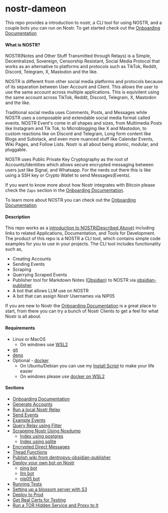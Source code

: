 # nostr-dameon

This repo provides a introduction to nostr, a CLI tool for using NOSTR, and a couple bots you can run on Nostr. To get started check out the [Onboarding Documentation](./docs/README.md)

#### What is NOSTR?

NOSTR(Notes and Other Stuff Transmitted through Relays) is a Simple, Decentralized, Sovereign, Censorship Resistant, Social Media Protocol that works as an alternative to platforms and protocols such as TikTok, Reddit, Discord, Telegram, X, Mastodon and the like.

NOSTR is different from other social media platforms and protocols because of its separation between User Account and Client. This allows the user to use the same account across multiple applications. This is equivilent using the same account across TikTok, Reddit, Discord, Telegram, X, Mastodon and the like.

Traditional social media uses Comments, Posts, and Messages while NOSTR uses a composable and extendable social media format called events. NOSTR Event's come in all shapes and sizes, from Multimedia Posts like Instagram and Tik Tok, to Microblogging like X and Mastodon, to custom reactions like on Discord and Telegram, Long form content like Blogs and Substack, and even more nuanced stuff like Calendar Events, Wiki Pages, and Follow Lists. Nostr is all about being atomic, modular, and pluggable.

NOSTR uses Public Private Key Cryptography as the root of Accounts/Identities which allows secure encrypted messaging between users just like Signal, and Whatsapp. For the nerds out there this is like using a SSH key or Crypto Wallet to send Messages(Events).

If you want to know more about how Nostr integrates with Bitcoin please check the `Zaps` section in the [Onboarding Documentation](./docs/README.md).

To learn more about NOSTR you can check out the [Onboarding Documentation](./docs/README.md)

#### Description

This repo works as a [introduction to NOSTR(Described Above)](./docs/README.md) including links to related Applications, Documentation, and Tools for Development. The product of this repo is a NOSTR a CLI tool, which contains simple code examples for you to use in your projects. The CLI tool includes functionality such as,

* Creating Accounts
* Sending Events
* Scraping
* Querrying Scraped Events
* Publisher tool for Markdown Notes ([Obsidian](https://obsidian.md/)) to NOSTR via [obsidian-publisher](https://github.com/dentropy/obsidian-publisher)
* A bot that allows LLM use on NOSTR
* A bot that can assign Nostr Usernames via NIP05

If you are new to Nostr the [Onboarding Documentation](./docs/README.md) is a great place to start, from there you can try a bunch of Nostr Clients to get a feel for what Nostr is all about.

#### Requirements

* Linux or MacOS
  * On windows use [WSL2](https://learn.microsoft.com/en-us/windows/wsl/install)
* [git](https://docs.github.com/en/get-started/getting-started-with-git/set-up-git)
* [deno](https://deno.com/)
* Optional - [docker](https://docs.docker.com/get-started/introduction/get-docker-desktop/)
  * On Ubuntu/Debian you can use my [Install Script](https://mememaps.net/c65dca25-4360-46cb-ac00-5100b9ec3f30/) to make your life easier
  * On windows please use [docker on WSL2](https://docs.docker.com/desktop/features/wsl/)

#### Sections

* [Onboarding Documentation](./docs/README.md)
* [Generate Accounts](./docs/GenerateAccounts.md)
* [Run a local Nostr Relay](./docs/RunNostrRelay.md)
* [Send Events](./docs/SendEvents.md)
* [Example Events](./docs/ExampleEvents.md)
* [Query Relay using Filter](./docs/QueryRelayUsingFiler.md)
* [Scrapeing Nostr Using Nosdump](./docs/nodsump.md)
  * [Index using postgres](./docs/postgres.md)
  * [Index using sqlite](./docs/sqlite.md)
* [Encrypted Direct Messages](./docs/EncryptedDirectMessages.md)
* [Thead Functions](./docs/ThreadFunctions.md)
* [Publish wiki from dentropys-obsidian-publisher](./docs/PublishWiki.md)
* [Deploy your own bot on Nostr](./docs/Bots.md)
  * [ping bot](./docs/bots/ping.md)
  * [llm bot](./docs/bots/LLM.md)
  * [nip05 bot](./docs/bots/nip05.md)
* [Running Tests](./docs/RunningTests.md)
* [Setting up a blossom server with S3](./docs/ConfigureBlossomWithS3.md)
* [Deploy to Prod](./docs/DeployToProd.md)
* [Get Real Certs for Testing](./docs/getCaddyCerts.md)
* [Run a TOR Hidden Service and Proxy to It](./docs/TOR.md)
